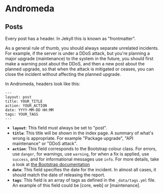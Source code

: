 # Andromeda

## Posts

Every post has a header. In Jekyll this is known as "frontmatter".

As a general rule of thumb, you should always separate unrelated incidents. For example, if the server is under a DDoS attack, but you're planning a major upgrade (maintenance) to the system in the future, you should first make a warning post about the DDoS, and then a new post about the planned upgrade, so that when the attack is mitigated or ceases, you can close the incident without affecting the planned upgrade.

In Andromeda, headers look like this:
```
---
layout: post
title: YOUR_TITLE
action: YOUR_ACTION
date: YYYY-MM-DD HH:MM
tags: YOUR_TAGS
---
```

- **`layout`**: This field must always be set to "post".
- **`title`**: This title will be shown in the index page. A summary of what's wrong is appropriate. For example "Package upgrade", "API maintenance" or "DDoS attack".
- **`action`**: This field corresponds to the Bootstrap colour class. For errors, use `danger`, for warnings, use `warning`, for when a fix is applied, use `success`, and for informational messages use `info`. For more details, take a look at [the Bootstrap documentation](https://getbootstrap.com/docs/4.3/components/alerts/)
- **`date`**: This field specifies the date for the incident. In almost all cases, it should match the date of releasing the report.
- **`tags`**: This field is an array of tags as defined in the `_data/tags.yml` file. An example of this field could be [core, web] or [maintenance].
